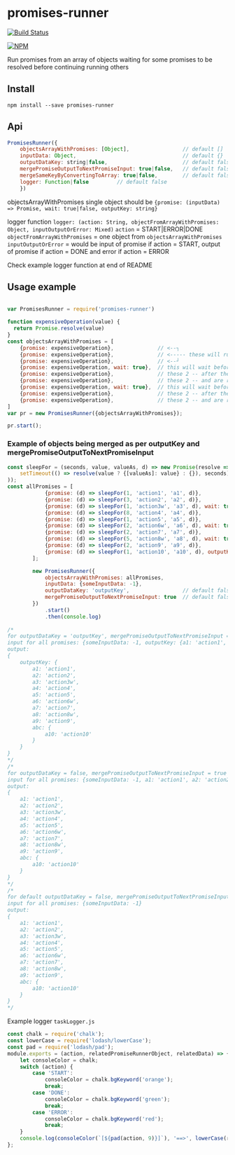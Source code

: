 # promises-runner

[![Build Status](https://travis-ci.org/hasnat/promises-runner.svg)](https://travis-ci.org/hasnat/promises-runner)

[![NPM](https://nodei.co/npm/promises-runner.png)](https://nodei.co/npm/promises-runner/)

Run promises from an array of objects waiting for some promises to be resolved before continuing running others

## Install

    npm install --save promises-runner

## Api
```js
PromisesRunner({
    objectsArrayWithPromises: [Object],                 // default []
    inputData: Object,                                  // default {}
    outputDataKey: string|false,                        // default false
    mergePromiseOutputToNextPromiseInput: true|false,   // default false
    mergeSameKeyByConvertingToArray: true|false,        // default false
    logger: Function|false         // default false
    })
```
objectsArrayWithPromises single object should be
`{promise: (inputData) => Promise, wait: true|false, outputKey: string}`


logger function
`logger: (action: String, objectFromArrayWithPromises: Object, inputOutputOrError: Mixed)`
`action` = START|ERROR|DONE
`objectFromArrayWithPromises` = one object from `objectsArrayWithPromises`
`inputOutputOrError` = would be input of promise if action = START,
                     output of promise if action = DONE
                     and error if action = ERROR

Check example logger function at end of README

## Usage example

```js

var PromisesRunner = require('promises-runner')

function expensiveOperation(value) {
  return Promise.resolve(value)
}
const objectsArrayWithPromises = [
    {promise: expensiveOperation},              // <--┐
    {promise: expensiveOperation},              // <----- these will run in parallel
    {promise: expensiveOperation},              // <--┘
    {promise: expensiveOperation, wait: true},  // this will wait before all previous are resolved
    {promise: expensiveOperation},              // these 2 -- after the previous one is resolved
    {promise: expensiveOperation},              // these 2 -- and are ran in parallel
    {promise: expensiveOperation, wait: true},  // this will wait before all previous are resolved
    {promise: expensiveOperation},              // these 2 -- after the previous one is resolved
    {promise: expensiveOperation},              // these 2 -- and are ran in parallel
]
var pr = new PromisesRunner({objectsArrayWithPromises});

pr.start();
```

### Example of objects being merged as per outputKey and mergePromiseOutputToNextPromiseInput
```js
const sleepFor = (seconds, value, valueAs, d) => new Promise(resolve => (
    setTimeout(() => resolve(value ? {[valueAs]: value} : {}), seconds)
));
const allPromises = [
            {promise: (d) => sleepFor(1, 'action1', 'a1', d)},
            {promise: (d) => sleepFor(3, 'action2', 'a2', d)},
            {promise: (d) => sleepFor(1, 'action3w', 'a3', d), wait: true},
            {promise: (d) => sleepFor(8, 'action4', 'a4', d)},
            {promise: (d) => sleepFor(1, 'action5', 'a5', d)},
            {promise: (d) => sleepFor(2, 'action6w', 'a6', d), wait: true},
            {promise: (d) => sleepFor(2, 'action7', 'a7', d)},
            {promise: (d) => sleepFor(5, 'action8w', 'a8', d), wait: true},
            {promise: (d) => sleepFor(2, 'action9', 'a9', d)},
            {promise: (d) => sleepFor(1, 'action10', 'a10', d), outputKey: 'abc'},
        ];

        new PromisesRunner({
            objectsArrayWithPromises: allPromises, 
            inputData: {someInputData: -1},
            outputDataKey: 'outputKey',                 // default false
            mergePromiseOutputToNextPromiseInput: true  // default false
        })
            .start()
            .then(console.log)
            
/* 
for outputDataKey = 'outputKey', mergePromiseOutputToNextPromiseInput = true
input for all promises: {someInputData: -1, outputKey: {a1: 'action1', a2: 'action2' ....}}
output: 
{
    outputKey: { 
        a1: 'action1',
        a2: 'action2',
        a3: 'action3w',
        a4: 'action4',
        a5: 'action5',
        a6: 'action6w',
        a7: 'action7',
        a8: 'action8w',
        a9: 'action9',
        abc: {
            a10: 'action10'
        }
    }
}
*/
/* 
for outputDataKey = false, mergePromiseOutputToNextPromiseInput = true
input for all promises: {someInputData: -1, a1: 'action1', a2: 'action2' ....}
output: 
{
    a1: 'action1',
    a2: 'action2',
    a3: 'action3w',
    a4: 'action4',
    a5: 'action5',
    a6: 'action6w',
    a7: 'action7',
    a8: 'action8w',
    a9: 'action9',
    abc: {
        a10: 'action10'
    }
}
*/
/* 
for default outputDataKey = false, mergePromiseOutputToNextPromiseInput = false
input for all promises: {someInputData: -1}
output: 
{
    a1: 'action1',
    a2: 'action2',
    a3: 'action3w',
    a4: 'action4',
    a5: 'action5',
    a6: 'action6w',
    a7: 'action7',
    a8: 'action8w',
    a9: 'action9',
    abc: {
        a10: 'action10'
    }
}
*/
```


Example logger
`taskLogger.js`
```js
const chalk = require('chalk');
const lowerCase = require('lodash/lowerCase');
const pad = require('lodash/pad');
module.exports = (action, relatedPromiseRunnerObject, relatedData) => {
    let consoleColor = chalk;
    switch (action) {
        case 'START':
            consoleColor = chalk.bgKeyword('orange');
            break;
        case 'DONE':
            consoleColor = chalk.bgKeyword('green');
            break;
        case 'ERROR':
            consoleColor = chalk.bgKeyword('red');
            break;
    }
    console.log(consoleColor(`[${pad(action, 9)}]`), '==>', lowerCase(relatedPromiseRunnerObject.name));
};
```